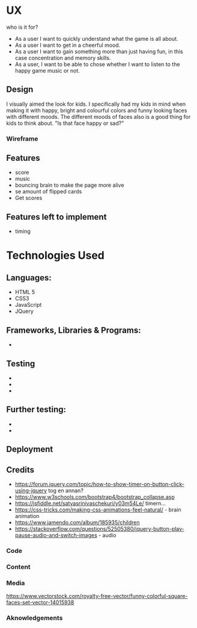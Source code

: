 # UX

who is it for?
* As a user I want to quickly understand what the game is all about.
* As a user I want to get in a cheerful mood.
* As a user I want to gain something more than just having fun, in this case concentration and memory skills.
* As a user, I want to be able to chose whether I want to listen to the happy game music or not.


## Design

I visually aimed the look for kids. I specifically had my kids in mind when making it with happy, bright and colourful colors and funny looking faces with different moods. The different moods of faces also is a good thing for kids to think about. "Is that face happy or sad?"

### Wireframe

## Features

* score
* music
* bouncing brain to make the page more alive
* se amount of flipped cards
* Get scores

## Features left to implement

* timing

# Technologies Used

## Languages:

* HTML 5
* CSS3
* JavaScript
* JQuery

## Frameworks, Libraries & Programs:

* 

## Testing

* 
* 
* 

## Further testing:

* 
* 

## Deployment

## Credits

* https://forum.jquery.com/topic/how-to-show-timer-on-button-click-using-jquery tog en annan?
* https://www.w3schools.com/bootstrap4/bootstrap_collapse.asp
* https://jsfiddle.net/satyasrinivaschekuri/y03m54Le/ timern...
* https://css-tricks.com/making-css-animations-feel-natural/  - brain animation
* https://www.jamendo.com/album/185935/children
* https://stackoverflow.com/questions/52505380/jquery-button-play-pause-audio-and-switch-images - audio

### Code

### Content

### Media

https://www.vectorstock.com/royalty-free-vector/funny-colorful-square-faces-set-vector-14015938

### Aknowledgements
